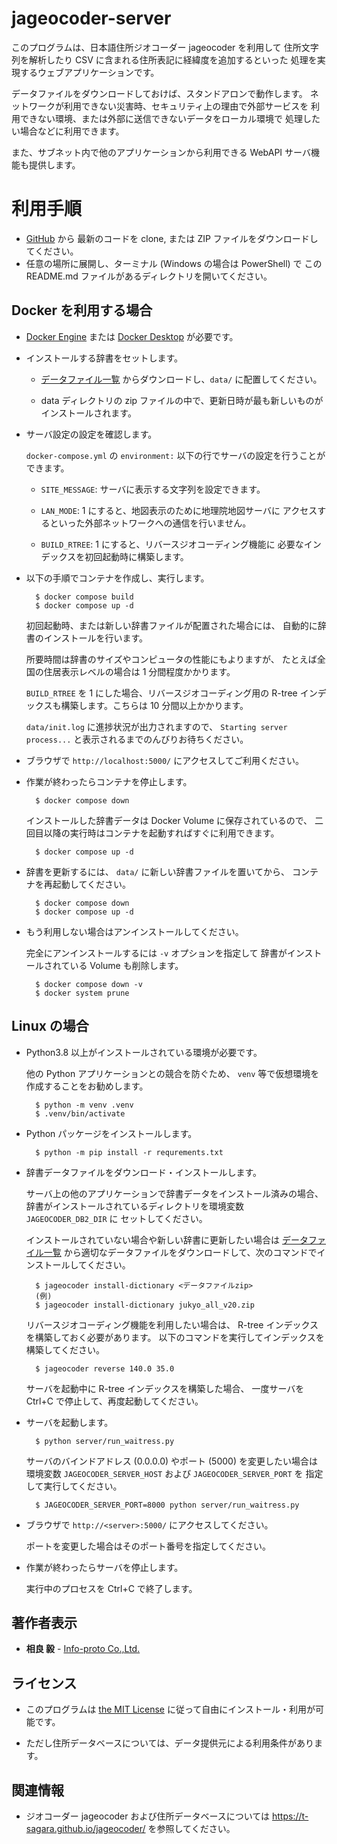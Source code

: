 # jageocoder-server

このプログラムは、日本語住所ジオコーダー jageocoder を利用して
住所文字列を解析したり CSV に含まれる住所表記に経緯度を追加するといった
処理を実現するウェブアプリケーションです。

データファイルをダウンロードしておけば、スタンドアロンで動作します。
ネットワークが利用できない災害時、セキュリティ上の理由で外部サービスを
利用できない環境、または外部に送信できないデータをローカル環境で
処理したい場合などに利用できます。

また、サブネット内で他のアプリケーションから利用できる WebAPI 
サーバ機能も提供します。

# 利用手順

- [GitHub](https://github.com/t-sagara/jageocoder-server) から
    最新のコードを clone, または ZIP ファイルをダウンロードしてください。
- 任意の場所に展開し、ターミナル (Windows の場合は PowerShell) で
    この README.md ファイルがあるディレクトリを開いてください。

## Docker を利用する場合

- [Docker Engine](https://docs.docker.com/engine/) または
    [Docker Desktop](https://www.docker.com/products/docker-desktop/) が必要です。

- インストールする辞書をセットします。

    - [データファイル一覧](https://www.info-proto.com/static/jageocoder/latest/v2/)
        からダウンロードし、`data/` に配置してください。

    - data ディレクトリの zip ファイルの中で、更新日時が最も新しいものがインストールされます。

- サーバ設定の設定を確認します。

    `docker-compose.yml` の `environment:` 以下の行でサーバの設定を行うことができます。

    - `SITE_MESSAGE`: サーバに表示する文字列を設定できます。

    - `LAN_MODE`: 1 にすると、地図表示のために地理院地図サーバに
        アクセスするといった外部ネットワークへの通信を行いません。

    - `BUILD_RTREE`: 1 にすると、リバースジオコーディング機能に
        必要なインデックスを初回起動時に構築します。

- 以下の手順でコンテナを作成し、実行します。

        $ docker compose build
        $ docker compose up -d

    初回起動時、または新しい辞書ファイルが配置された場合には、
    自動的に辞書のインストールを行います。

    所要時間は辞書のサイズやコンピュータの性能にもよりますが、
    たとえば全国の住居表示レベルの場合は 1 分間程度かかります。

    `BUILD_RTREE` を 1 にした場合、リバースジオコーディング用の
    R-tree インデックスも構築します。こちらは 10 分間以上かかります。

    `data/init.log` に進捗状況が出力されますので、
    `Starting server process...` と表示されるまでのんびりお待ちください。

- ブラウザで `http://localhost:5000/` にアクセスしてご利用ください。

- 作業が終わったらコンテナを停止します。

        $ docker compose down

    インストールした辞書データは Docker Volume に保存されているので、
    二回目以降の実行時はコンテナを起動すればすぐに利用できます。

        $ docker compose up -d

- 辞書を更新するには、 `data/` に新しい辞書ファイルを置いてから、
  コンテナを再起動してください。
  
        $ docker compose down
        $ docker compose up -d

- もう利用しない場合はアンインストールしてください。

    完全にアンインストールするには `-v` オプションを指定して
    辞書がインストールされている Volume も削除します。

        $ docker compose down -v
        $ docker system prune

## Linux の場合

- Python3.8 以上がインストールされている環境が必要です。

    他の Python アプリケーションとの競合を防ぐため、
    `venv` 等で仮想環境を作成することをお勧めします。

        $ python -m venv .venv
        $ .venv/bin/activate

- Python パッケージをインストールします。

        $ python -m pip install -r requrements.txt

- 辞書データファイルをダウンロード・インストールします。

    サーバ上の他のアプリケーションで辞書データをインストール済みの場合、
    辞書がインストールされているディレクトリを環境変数 `JAGEOCODER_DB2_DIR` に
    セットしてください。

    インストールされていない場合や新しい辞書に更新したい場合は
    [データファイル一覧](https://www.info-proto.com/static/jageocoder/latest/v2/)
    から適切なデータファイルをダウンロードして、次のコマンドでインストールしてください。

        $ jageocoder install-dictionary <データファイルzip>
        (例)
        $ jageocoder install-dictionary jukyo_all_v20.zip

    リバースジオコーディング機能を利用したい場合は、
    R-tree インデックスを構築しておく必要があります。
    以下のコマンドを実行してインデックスを構築してください。

        $ jageocoder reverse 140.0 35.0

    サーバを起動中に R-tree インデックスを構築した場合、
    一度サーバを Ctrl+C で停止して、再度起動してください。

- サーバを起動します。

        $ python server/run_waitress.py

    サーバのバインドアドレス (0.0.0.0) やポート (5000) を変更したい場合は
    環境変数 `JAGEOCODER_SERVER_HOST` および `JAGEOCODER_SERVER_PORT` を
    指定して実行してください。

        $ JAGEOCODER_SERVER_PORT=8000 python server/run_waitress.py

- ブラウザで `http://<server>:5000/` にアクセスしてください。

    ポートを変更した場合はそのポート番号を指定してください。

- 作業が終わったらサーバを停止します。

    実行中のプロセスを Ctrl+C で終了します。

## 著作者表示

* **相良 毅** - [Info-proto Co.,Ltd.](https://www.info-proto.com/)

## ライセンス

* このプログラムは [the MIT License](https://opensource.org/licenses/mit-license.php)
  に従って自由にインストール・利用が可能です。

* ただし住所データベースについては、データ提供元による利用条件があります。

## 関連情報

* ジオコーダー jageocoder および住所データベースについては
  https://t-sagara.github.io/jageocoder/ を参照してください。
